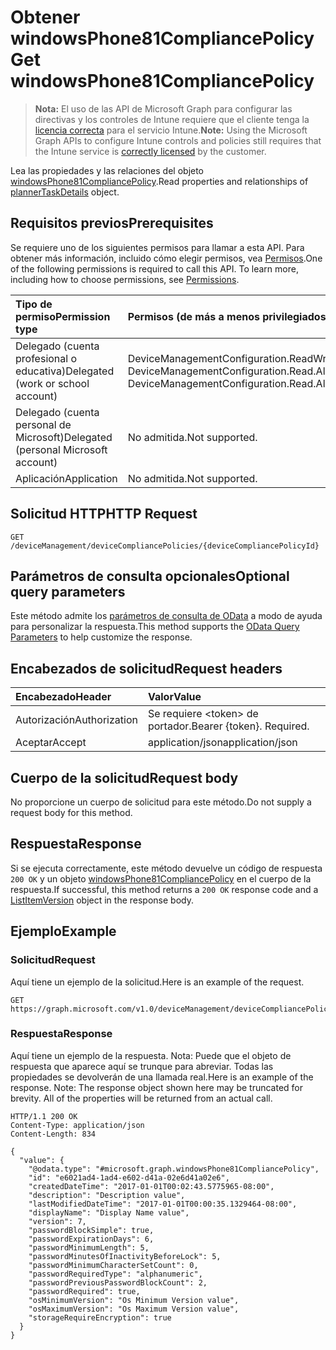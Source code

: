 # <a name="get-windowsphone81compliancepolicy"></a><span data-ttu-id="74b6c-101">Obtener windowsPhone81CompliancePolicy</span><span class="sxs-lookup"><span data-stu-id="74b6c-101">Get windowsPhone81CompliancePolicy</span></span>

> <span data-ttu-id="74b6c-102">**Nota:** El uso de las API de Microsoft Graph para configurar las directivas y los controles de Intune requiere que el cliente tenga la [licencia correcta](https://go.microsoft.com/fwlink/?linkid=839381) para el servicio Intune.</span><span class="sxs-lookup"><span data-stu-id="74b6c-102">**Note:** Using the Microsoft Graph APIs to configure Intune controls and policies still requires that the Intune service is [correctly licensed](https://go.microsoft.com/fwlink/?linkid=839381) by the customer.</span></span>

<span data-ttu-id="74b6c-103">Lea las propiedades y las relaciones del objeto [windowsPhone81CompliancePolicy](../resources/intune_deviceconfig_windowsphone81compliancepolicy.md).</span><span class="sxs-lookup"><span data-stu-id="74b6c-103">Read properties and relationships of [plannerTaskDetails](../resources/intune_deviceconfig_windowsphone81compliancepolicy.md) object.</span></span>
## <a name="prerequisites"></a><span data-ttu-id="74b6c-104">Requisitos previos</span><span class="sxs-lookup"><span data-stu-id="74b6c-104">Prerequisites</span></span>
<span data-ttu-id="74b6c-p101">Se requiere uno de los siguientes permisos para llamar a esta API. Para obtener más información, incluido cómo elegir permisos, vea [Permisos](../../../concepts/permissions_reference.md).</span><span class="sxs-lookup"><span data-stu-id="74b6c-p101">One of the following permissions is required to call this API. To learn more, including how to choose permissions, see [Permissions](../../../concepts/permissions_reference.md).</span></span>

|<span data-ttu-id="74b6c-107">Tipo de permiso</span><span class="sxs-lookup"><span data-stu-id="74b6c-107">Permission type</span></span>|<span data-ttu-id="74b6c-108">Permisos (de más a menos privilegiados)</span><span class="sxs-lookup"><span data-stu-id="74b6c-108">Permissions (from least to most privileged)</span></span>|
|:---|:---|
|<span data-ttu-id="74b6c-109">Delegado (cuenta profesional o educativa)</span><span class="sxs-lookup"><span data-stu-id="74b6c-109">Delegated (work or school account)</span></span>|<span data-ttu-id="74b6c-110">DeviceManagementConfiguration.ReadWrite.All, DeviceManagementConfiguration.Read.All</span><span class="sxs-lookup"><span data-stu-id="74b6c-110">DeviceManagementConfiguration.ReadWrite.All, DeviceManagementConfiguration.Read.All</span></span>|
|<span data-ttu-id="74b6c-111">Delegado (cuenta personal de Microsoft)</span><span class="sxs-lookup"><span data-stu-id="74b6c-111">Delegated (personal Microsoft account)</span></span>|<span data-ttu-id="74b6c-112">No admitida.</span><span class="sxs-lookup"><span data-stu-id="74b6c-112">Not supported.</span></span>|
|<span data-ttu-id="74b6c-113">Aplicación</span><span class="sxs-lookup"><span data-stu-id="74b6c-113">Application</span></span>|<span data-ttu-id="74b6c-114">No admitida.</span><span class="sxs-lookup"><span data-stu-id="74b6c-114">Not supported.</span></span>|

## <a name="http-request"></a><span data-ttu-id="74b6c-115">Solicitud HTTP</span><span class="sxs-lookup"><span data-stu-id="74b6c-115">HTTP Request</span></span>
<!-- {
  "blockType": "ignored"
}
-->
``` http
GET /deviceManagement/deviceCompliancePolicies/{deviceCompliancePolicyId}
```

## <a name="optional-query-parameters"></a><span data-ttu-id="74b6c-116">Parámetros de consulta opcionales</span><span class="sxs-lookup"><span data-stu-id="74b6c-116">Optional query parameters</span></span>
<span data-ttu-id="74b6c-117">Este método admite los [parámetros de consulta de OData](https://developer.microsoft.com/es-ES/graph/docs/overview/query_parameters) a modo de ayuda para personalizar la respuesta.</span><span class="sxs-lookup"><span data-stu-id="74b6c-117">This method supports the [OData Query Parameters](https://developer.microsoft.com/es-ES/graph/docs/overview/query_parameters) to help customize the response.</span></span>
## <a name="request-headers"></a><span data-ttu-id="74b6c-118">Encabezados de solicitud</span><span class="sxs-lookup"><span data-stu-id="74b6c-118">Request headers</span></span>
|<span data-ttu-id="74b6c-119">Encabezado</span><span class="sxs-lookup"><span data-stu-id="74b6c-119">Header</span></span>|<span data-ttu-id="74b6c-120">Valor</span><span class="sxs-lookup"><span data-stu-id="74b6c-120">Value</span></span>|
|:---|:---|
|<span data-ttu-id="74b6c-121">Autorización</span><span class="sxs-lookup"><span data-stu-id="74b6c-121">Authorization</span></span>|<span data-ttu-id="74b6c-122">Se requiere &lt;token&gt; de portador.</span><span class="sxs-lookup"><span data-stu-id="74b6c-122">Bearer {token}. Required.</span></span>|
|<span data-ttu-id="74b6c-123">Aceptar</span><span class="sxs-lookup"><span data-stu-id="74b6c-123">Accept</span></span>|<span data-ttu-id="74b6c-124">application/json</span><span class="sxs-lookup"><span data-stu-id="74b6c-124">application/json</span></span>|

## <a name="request-body"></a><span data-ttu-id="74b6c-125">Cuerpo de la solicitud</span><span class="sxs-lookup"><span data-stu-id="74b6c-125">Request body</span></span>
<span data-ttu-id="74b6c-126">No proporcione un cuerpo de solicitud para este método.</span><span class="sxs-lookup"><span data-stu-id="74b6c-126">Do not supply a request body for this method.</span></span>

## <a name="response"></a><span data-ttu-id="74b6c-127">Respuesta</span><span class="sxs-lookup"><span data-stu-id="74b6c-127">Response</span></span>
<span data-ttu-id="74b6c-128">Si se ejecuta correctamente, este método devuelve un código de respuesta `200 OK` y un objeto [windowsPhone81CompliancePolicy](../resources/intune_deviceconfig_windowsphone81compliancepolicy.md) en el cuerpo de la respuesta.</span><span class="sxs-lookup"><span data-stu-id="74b6c-128">If successful, this method returns a `200 OK` response code and a [ListItemVersion](../resources/intune_deviceconfig_windowsphone81compliancepolicy.md) object in the response body.</span></span>

## <a name="example"></a><span data-ttu-id="74b6c-129">Ejemplo</span><span class="sxs-lookup"><span data-stu-id="74b6c-129">Example</span></span>
### <a name="request"></a><span data-ttu-id="74b6c-130">Solicitud</span><span class="sxs-lookup"><span data-stu-id="74b6c-130">Request</span></span>
<span data-ttu-id="74b6c-131">Aquí tiene un ejemplo de la solicitud.</span><span class="sxs-lookup"><span data-stu-id="74b6c-131">Here is an example of the request.</span></span>
``` http
GET https://graph.microsoft.com/v1.0/deviceManagement/deviceCompliancePolicies/{deviceCompliancePolicyId}
```

### <a name="response"></a><span data-ttu-id="74b6c-132">Respuesta</span><span class="sxs-lookup"><span data-stu-id="74b6c-132">Response</span></span>
<span data-ttu-id="74b6c-p102">Aquí tiene un ejemplo de la respuesta. Nota: Puede que el objeto de respuesta que aparece aquí se trunque para abreviar. Todas las propiedades se devolverán de una llamada real.</span><span class="sxs-lookup"><span data-stu-id="74b6c-p102">Here is an example of the response. Note: The response object shown here may be truncated for brevity. All of the properties will be returned from an actual call.</span></span>
``` http
HTTP/1.1 200 OK
Content-Type: application/json
Content-Length: 834

{
  "value": {
    "@odata.type": "#microsoft.graph.windowsPhone81CompliancePolicy",
    "id": "e6021ad4-1ad4-e602-d41a-02e6d41a02e6",
    "createdDateTime": "2017-01-01T00:02:43.5775965-08:00",
    "description": "Description value",
    "lastModifiedDateTime": "2017-01-01T00:00:35.1329464-08:00",
    "displayName": "Display Name value",
    "version": 7,
    "passwordBlockSimple": true,
    "passwordExpirationDays": 6,
    "passwordMinimumLength": 5,
    "passwordMinutesOfInactivityBeforeLock": 5,
    "passwordMinimumCharacterSetCount": 0,
    "passwordRequiredType": "alphanumeric",
    "passwordPreviousPasswordBlockCount": 2,
    "passwordRequired": true,
    "osMinimumVersion": "Os Minimum Version value",
    "osMaximumVersion": "Os Maximum Version value",
    "storageRequireEncryption": true
  }
}
```



